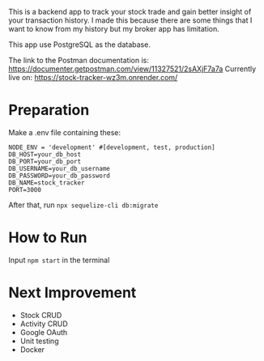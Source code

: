 This is a backend app to track your stock trade and gain better insight of your transaction history. I made this because there are some things that I want to know from my history but my broker app has limitation. 

This app use PostgreSQL as the database. 

The link to the Postman documentation is: https://documenter.getpostman.com/view/11327521/2sAXjF7a7a
Currently live on: https://stock-tracker-wz3m.onrender.com/

# Preparation
Make a .env file containing these:
```
NODE_ENV = 'development' #[development, test, production]
DB_HOST=your_db_host
DB_PORT=your_db_port
DB_USERNAME=your_db_username
DB_PASSWORD=your_db_password
DB_NAME=stock_tracker
PORT=3000
```
After that, run ```npx sequelize-cli db:migrate```

# How to Run
Input ```npm start``` in the terminal

# Next Improvement
- Stock CRUD
- Activity CRUD
- Google OAuth
- Unit testing
- Docker
